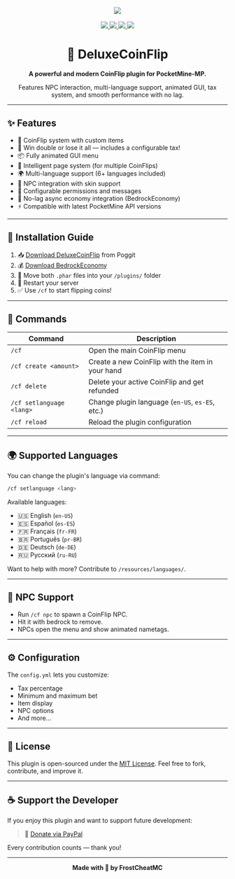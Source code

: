 <p align="center">
  <img src="https://img.shields.io/badge/plugin-DeluxeCoinFlip-blueviolet?style=for-the-badge">
  <br><br>
  <a href="https://paypal.me/FrostCheatMC?country.x=CO&locale.x=es_XC">
    <img src="https://img.shields.io/badge/donate-paypal-ff69b4?style=for-the-badge&logo=paypal">
  </a>
  <a href="https://discord.gg/k8X7CG2kFv">
    <img src="https://img.shields.io/discord/1384337463971020911?style=for-the-badge&logo=discord&color=5865F2">
  </a>
  <a href="https://poggit.pmmp.io/ci/FrostCheat/DeluxeCoinFlip/DeluxeCoinFlip">
    <img src="https://poggit.pmmp.io/ci.shield/FrostCheat/DeluxeCoinFlip/DeluxeCoinFlip?style=for-the-badge">
  </a>
  <a href="https://poggit.pmmp.io/p/DeluxeCoinFlip">
    <img src="https://poggit.pmmp.io/shield.downloads/DeluxeCoinFlip?style=for-the-badge">
  </a>
</p>

<h1 align="center">🎰 DeluxeCoinFlip</h1>
<p align="center"><b>A powerful and modern CoinFlip plugin for PocketMine-MP.</b></p>
<p align="center">Features NPC interaction, multi-language support, animated GUI, tax system, and smooth performance with no lag.</p>

---

## ✨ Features

- 🎲 CoinFlip system with custom items
- 💸 Win double or lose it all — includes a configurable tax!
- 📦 Fully animated GUI menu
- 🧠 Intelligent page system (for multiple CoinFlips)
- 🌍 Multi-language support (6+ languages included)
- 👤 NPC integration with skin support
- 🧾 Configurable permissions and messages
- 🔧 No-lag async economy integration (BedrockEconomy)
- ⚡ Compatible with latest PocketMine API versions

---

## 🔧 Installation Guide

1. 📥 [Download DeluxeCoinFlip](https://poggit.pmmp.io/p/DeluxeCoinFlip) from Poggit
2. 💰 [Download BedrockEconomy](https://poggit.pmmp.io/p/BedrockEconomy)
3. 📁 Move both `.phar` files into your `/plugins/` folder
4. 🔄 Restart your server
5. ✅ Use `/cf` to start flipping coins!

---

## 💬 Commands

| Command                  | Description                                                |
|--------------------------|------------------------------------------------------------|
| `/cf`                    | Open the main CoinFlip menu                                |
| `/cf create <amount>`    | Create a new CoinFlip with the item in your hand           |
| `/cf delete`             | Delete your active CoinFlip and get refunded               |
| `/cf setlanguage <lang>` | Change plugin language (`en-US`, `es-ES`, etc.)            |
| `/cf reload`             | Reload the plugin configuration                            |

---

## 🌍 Supported Languages

You can change the plugin's language via command:

```bash
/cf setlanguage <lang>
````

Available languages:

* 🇺🇸 English (`en-US`)
* 🇪🇸 Español (`es-ES`)
* 🇫🇷 Français (`fr-FR`)
* 🇧🇷 Português (`pr-BR`)
* 🇩🇪 Deutsch (`de-DE`)
* 🇷🇺 Русский (`ru-RU`)

Want to help with more? Contribute to `/resources/languages/`.

---

## 👤 NPC Support

* Run `/cf npc` to spawn a CoinFlip NPC.
* Hit it with bedrock to remove.
* NPCs open the menu and show animated nametags.

---

## ⚙️ Configuration

The `config.yml` lets you customize:

* Tax percentage
* Minimum and maximum bet
* Item display
* NPC options
* And more...

---

## 🧾 License

This plugin is open-sourced under the [MIT License](https://github.com/FrostCheatMC/DeluxeCoinFlip/blob/master/LICENSE).
Feel free to fork, contribute, and improve it.

---

## ☕ Support the Developer

If you enjoy this plugin and want to support future development:

> 💖 [Donate via PayPal](https://paypal.me/FrostCheatMC?country.x=CO&locale.x=es_XC)

Every contribution counts — thank you!

---

<p align="center"><b>Made with 💙 by FrostCheatMC</b></p>

